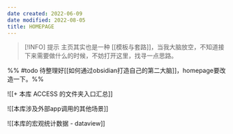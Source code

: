 ```yaml
---
date created: 2022-06-09
date modified: 2022-08-05
title: HOMEPAGE
---
```


> [!INFO] 提示
>  主页其实也是一种 [[模板与套路]]，当我大脑放空，不知道接下来需要做什么的时候，不妨打开这里，找寻一点思路。
>  
 
%% #todo 待整理好[[如何通过obsidian打造自己的第二大脑]]，homepage要改造一下。%%


![[+ 本库 ACCESS 的文件夹入口汇总]]

![[本库涉及外部app调用的其他场景]]

![[本库的宏观统计数据 - dataview]]
